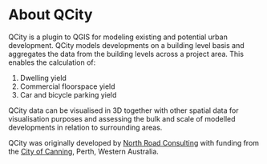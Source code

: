 # About QCity

QCity is a plugin to QGIS for modeling existing and potential urban development. QCity models developments on a building level basis and aggregates the data from the building levels across a project area. This enables the calculation of:

1. Dwelling yield
2. Commercial floorspace yield
3. Car and bicycle parking yield

QCity data can be visualised in 3D together with other spatial data for visualisation purposes and assessing the bulk and scale of modelled developments in relation to surrounding areas.

QCity was originally developed by [North Road Consulting](https://north-road.com/) with funding from the [City of Canning](https://canning.wa.gov.au), Perth, Western Australia.
